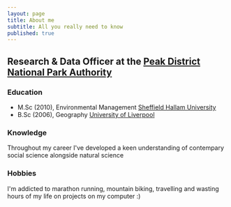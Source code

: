 ```yaml
---
layout: page
title: About me
subtitle: All you really need to know
published: true
---
```


## Research & Data Officer at the [Peak District National Park Authority](http://www.peakdistrict.gov.uk/)

### Education
* M.Sc (2010), Environmental Management [Sheffield Hallam University](http://www.shu.ac.uk/prospectus/course/145/)
* B.Sc (2006), Geography [University of Liverpool](https://www.liverpool.ac.uk/study/undergraduate/courses/geography-bsc-hons/overview/)

### Knowledge
Throughout my career I've developed a keen understanding of contempary social science alongside natural science 

### Hobbies 
I'm addicted to marathon running, mountain biking, travelling and wasting hours of my life on projects on my computer :)  

